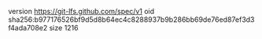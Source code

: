 version https://git-lfs.github.com/spec/v1
oid sha256:b977176526bf9d5d8b64ec4c8288937b9b286bb69de76ed87ef3d3f4ada708e2
size 1216

